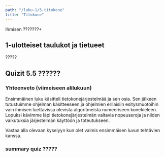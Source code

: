 ```yaml
---
path: "/luku-1/5-titokone"
title: "Titokone"
---
```


<div>
<lead>Ihmisen ???????+</lead>
</div>

## 1-ulotteiset taulukot ja tietueet
?????


## Quizit 5.5 ??????

<!-- quiz 5.5 ????????????????? -->

<div><quiznator id="???"></quiznator></div>


<!-- Luvun 1 yhteenveto, mitä tuli opittua quiz 1.summary -->

### Yhteenveto (viimeiseen alilukuun)
Ensimmäinen luku käsitteli tietokonejärjestelmää ja sen osia. Sen jälkeen tutustuimme ohjelman käsitteeseen ja ohjelmien erilaisiin esitysmuotoihin vain ihmisen luettavissa olevista algoritmeista numeeriseen konekieleen. Lopuksi kävimme läpi tietokonejärjestelmän valtavia nopeuseroja ja niiden vaikutuksia järjestelmän käyttöön ja toteutukseen.

Vastaa alla olevaan kyselyyn kun olet valmis ensimmäisen luvun tehtävien kanssa.

### summary quiz ?????
<div><quiznator id="?????"></quiznator></div>

